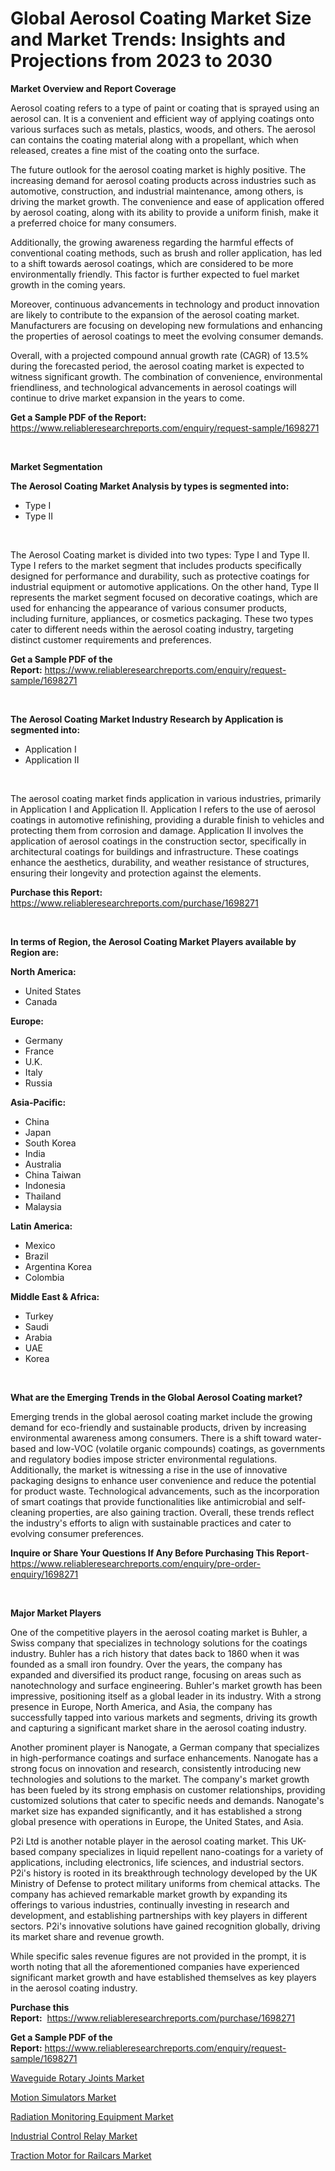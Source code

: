 <p><h1>Global Aerosol Coating Market Size and Market Trends: Insights and Projections from 2023 to 2030</h1></p><p><strong>Market Overview and Report Coverage</strong></p>
<p><p>Aerosol coating refers to a type of paint or coating that is sprayed using an aerosol can. It is a convenient and efficient way of applying coatings onto various surfaces such as metals, plastics, woods, and others. The aerosol can contains the coating material along with a propellant, which when released, creates a fine mist of the coating onto the surface.</p><p>The future outlook for the aerosol coating market is highly positive. The increasing demand for aerosol coating products across industries such as automotive, construction, and industrial maintenance, among others, is driving the market growth. The convenience and ease of application offered by aerosol coating, along with its ability to provide a uniform finish, make it a preferred choice for many consumers.</p><p>Additionally, the growing awareness regarding the harmful effects of conventional coating methods, such as brush and roller application, has led to a shift towards aerosol coatings, which are considered to be more environmentally friendly. This factor is further expected to fuel market growth in the coming years.</p><p>Moreover, continuous advancements in technology and product innovation are likely to contribute to the expansion of the aerosol coating market. Manufacturers are focusing on developing new formulations and enhancing the properties of aerosol coatings to meet the evolving consumer demands.</p><p>Overall, with a projected compound annual growth rate (CAGR) of 13.5% during the forecasted period, the aerosol coating market is expected to witness significant growth. The combination of convenience, environmental friendliness, and technological advancements in aerosol coatings will continue to drive market expansion in the years to come.</p></p>
<p><strong>Get a Sample PDF of the Report:</strong> <a href="https://www.reliableresearchreports.com/enquiry/request-sample/1698271">https://www.reliableresearchreports.com/enquiry/request-sample/1698271</a></p>
<p>&nbsp;</p>
<p><strong>Market Segmentation</strong></p>
<p><strong>The Aerosol Coating Market Analysis by types is segmented into:</strong></p>
<p><ul><li>Type I</li><li>Type II</li></ul></p>
<p>&nbsp;</p>
<p><p>The Aerosol Coating market is divided into two types: Type I and Type II. Type I refers to the market segment that includes products specifically designed for performance and durability, such as protective coatings for industrial equipment or automotive applications. On the other hand, Type II represents the market segment focused on decorative coatings, which are used for enhancing the appearance of various consumer products, including furniture, appliances, or cosmetics packaging. These two types cater to different needs within the aerosol coating industry, targeting distinct customer requirements and preferences.</p></p>
<p><strong>Get a Sample PDF of the Report:</strong>&nbsp;<a href="https://www.reliableresearchreports.com/enquiry/request-sample/1698271">https://www.reliableresearchreports.com/enquiry/request-sample/1698271</a></p>
<p>&nbsp;</p>
<p><strong>The Aerosol Coating Market Industry Research by Application is segmented into:</strong></p>
<p><ul><li>Application I</li><li>Application II</li></ul></p>
<p>&nbsp;</p>
<p><p>The aerosol coating market finds application in various industries, primarily in Application I and Application II. Application I refers to the use of aerosol coatings in automotive refinishing, providing a durable finish to vehicles and protecting them from corrosion and damage. Application II involves the application of aerosol coatings in the construction sector, specifically in architectural coatings for buildings and infrastructure. These coatings enhance the aesthetics, durability, and weather resistance of structures, ensuring their longevity and protection against the elements.</p></p>
<p><strong>Purchase this Report:</strong>&nbsp; <a href="https://www.reliableresearchreports.com/purchase/1698271">https://www.reliableresearchreports.com/purchase/1698271</a></p>
<p>&nbsp;</p>
<p><strong>In terms of Region, the Aerosol Coating Market Players available by Region are:</strong></p>
<p>
    <p> <strong> North America: </strong>
        <ul>
            <li>United States</li>
            <li>Canada</li>
        </ul>
        </p> 
    <p> <strong> Europe: </strong>
        <ul>
            <li>Germany</li>
            <li>France</li>
            <li>U.K.</li>
            <li>Italy</li>
            <li>Russia</li>
        </ul>
        </p> 
    <p> <strong> Asia-Pacific: </strong>
        <ul>
            <li>China</li>
            <li>Japan</li>
            <li>South Korea</li>
            <li>India</li>
            <li>Australia</li>
            <li>China Taiwan</li>
            <li>Indonesia</li>
            <li>Thailand</li>
            <li>Malaysia</li>
        </ul>
        </p> 
    <p> <strong> Latin America: </strong>
        <ul>
            <li>Mexico</li>
            <li>Brazil</li>
            <li>Argentina Korea</li>
            <li>Colombia</li>
        </ul>
        </p> 
    <p> <strong> Middle East & Africa: </strong>
        <ul>
            <li>Turkey</li>
            <li>Saudi</li>
            <li>Arabia</li>
            <li>UAE</li>
            <li>Korea</li>
        </ul>
    </p>
    </p>
<p>&nbsp;</p>
<p><strong>What are the Emerging Trends in the Global Aerosol Coating market?</strong></p>
<p><p>Emerging trends in the global aerosol coating market include the growing demand for eco-friendly and sustainable products, driven by increasing environmental awareness among consumers. There is a shift toward water-based and low-VOC (volatile organic compounds) coatings, as governments and regulatory bodies impose stricter environmental regulations. Additionally, the market is witnessing a rise in the use of innovative packaging designs to enhance user convenience and reduce the potential for product waste. Technological advancements, such as the incorporation of smart coatings that provide functionalities like antimicrobial and self-cleaning properties, are also gaining traction. Overall, these trends reflect the industry's efforts to align with sustainable practices and cater to evolving consumer preferences.</p></p>
<p><strong>Inquire or Share Your Questions If Any Before Purchasing This Report</strong>- <a href="https://www.reliableresearchreports.com/enquiry/pre-order-enquiry/1698271">https://www.reliableresearchreports.com/enquiry/pre-order-enquiry/1698271</a></p>
<p>&nbsp;</p>
<p><strong>Major Market Players</strong></p>
<p><p>One of the competitive players in the aerosol coating market is Buhler, a Swiss company that specializes in technology solutions for the coatings industry. Buhler has a rich history that dates back to 1860 when it was founded as a small iron foundry. Over the years, the company has expanded and diversified its product range, focusing on areas such as nanotechnology and surface engineering. Buhler's market growth has been impressive, positioning itself as a global leader in its industry. With a strong presence in Europe, North America, and Asia, the company has successfully tapped into various markets and segments, driving its growth and capturing a significant market share in the aerosol coating industry.</p><p>Another prominent player is Nanogate, a German company that specializes in high-performance coatings and surface enhancements. Nanogate has a strong focus on innovation and research, consistently introducing new technologies and solutions to the market. The company's market growth has been fueled by its strong emphasis on customer relationships, providing customized solutions that cater to specific needs and demands. Nanogate's market size has expanded significantly, and it has established a strong global presence with operations in Europe, the United States, and Asia.</p><p>P2i Ltd is another notable player in the aerosol coating market. This UK-based company specializes in liquid repellent nano-coatings for a variety of applications, including electronics, life sciences, and industrial sectors. P2i's history is rooted in its breakthrough technology developed by the UK Ministry of Defense to protect military uniforms from chemical attacks. The company has achieved remarkable market growth by expanding its offerings to various industries, continually investing in research and development, and establishing partnerships with key players in different sectors. P2i's innovative solutions have gained recognition globally, driving its market share and revenue growth.</p><p>While specific sales revenue figures are not provided in the prompt, it is worth noting that all the aforementioned companies have experienced significant market growth and have established themselves as key players in the aerosol coating industry.</p></p>
<p><strong>Purchase this Report:</strong>&nbsp;&nbsp;<a href="https://www.reliableresearchreports.com/purchase/1698271">https://www.reliableresearchreports.com/purchase/1698271</a></p>
<p></p>
<p><strong>Get a Sample PDF of the Report:</strong>&nbsp;<a href="https://www.reliableresearchreports.com/enquiry/request-sample/1698271">https://www.reliableresearchreports.com/enquiry/request-sample/1698271</a></p>
<p><p><a href="https://medium.com/@ishankishanrp23/waveguide-rotary-joints-market-size-growth-forecast-2023-2030-0f4807ef4a56">Waveguide Rotary Joints Market</a></p><p><a href="https://medium.com/@subhamgillrp23/motion-simulators-market-size-growth-forecast-2023-2030-82f7506104e9">Motion Simulators Market</a></p><p><a href="https://www.linkedin.com/pulse/radiation-monitoring-equipment-market-size-2023-2030/">Radiation Monitoring Equipment Market</a></p><p><a href="https://www.linkedin.com/pulse/industrial-control-relay-market-size-2023-2030-global/">Industrial Control Relay Market</a></p><p><a href="https://www.linkedin.com/pulse/traction-motor-railcars-market-share-amp-new-trends-analysis/">Traction Motor for Railcars Market</a></p></p>